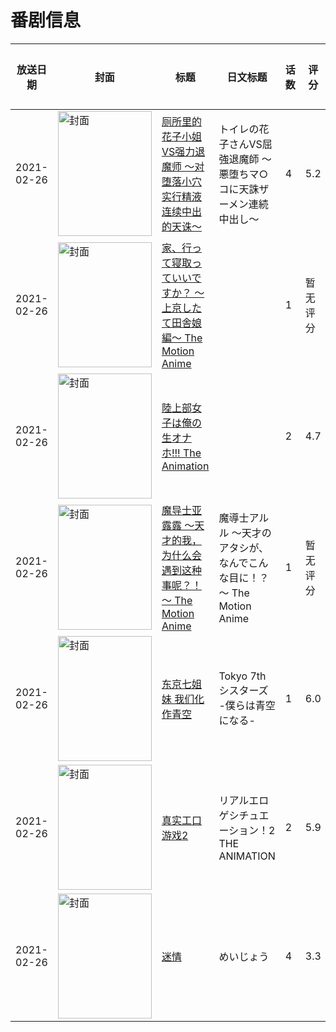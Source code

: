 # 番剧信息

|放送日期|封面|标题|日文标题|话数|评分|评分人数|
|---|---|---|---|---|---|---|
|2021-02-26|<img src="https://bangumi.tv/img/no_icon_subject.png" alt="封面" style="width:150px;height:200px;object-fit:cover;">|[厕所里的花子小姐VS强力退魔师 ～对堕落小穴实行精液连续中出的天诛～](https://bangumi.tv/subject/329029)|トイレの花子さんVS屈強退魔師 ～悪堕ちマ○コに天誅ザーメン連続中出し～|4|5.2|286人评分|
|2021-02-26|<img src="https://bangumi.tv/img/no_icon_subject.png" alt="封面" style="width:150px;height:200px;object-fit:cover;">|[家、行って寝取っていいですか？ ～上京したて田舎娘編～ The Motion Anime](https://bangumi.tv/subject/334557)||1|暂无评分|少于10人评分|
|2021-02-26|<img src="https://bangumi.tv/img/no_icon_subject.png" alt="封面" style="width:150px;height:200px;object-fit:cover;">|[陸上部女子は俺の生オナホ!!! The Animation](https://bangumi.tv/subject/329344)||2|4.7|147人评分|
|2021-02-26|<img src="https://bangumi.tv/img/no_icon_subject.png" alt="封面" style="width:150px;height:200px;object-fit:cover;">|[魔导士亚露露 ～天才的我，为什么会遇到这种事呢？！～ The Motion Anime](https://bangumi.tv/subject/345653)|魔導士アルル ～天才のアタシが、なんでこんな目に！？～ The Motion Anime|1|暂无评分|少于10人评分|
|2021-02-26|<img src="https://lain.bgm.tv/pic/cover/c/d3/b9/305411_4Nc4N.jpg" alt="封面" style="width:150px;height:200px;object-fit:cover;">|[东京七姐妹 我们化作青空](https://bangumi.tv/subject/305411)|Tokyo 7th シスターズ -僕らは青空になる-|1|6.0|94人评分|
|2021-02-26|<img src="https://bangumi.tv/img/no_icon_subject.png" alt="封面" style="width:150px;height:200px;object-fit:cover;">|[真实工口游戏2](https://bangumi.tv/subject/323747)|リアルエロゲシチュエーション！2 THE ANIMATION|2|5.9|265人评分|
|2021-02-26|<img src="https://bangumi.tv/img/no_icon_subject.png" alt="封面" style="width:150px;height:200px;object-fit:cover;">|[迷情](https://bangumi.tv/subject/328012)|めいじょう|4|3.3|336人评分|
